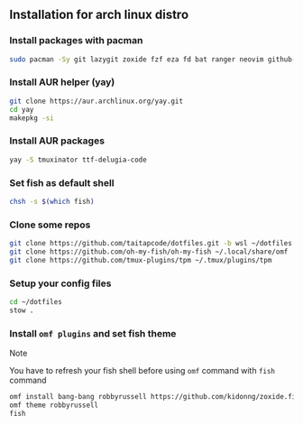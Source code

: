 ## Installation for arch linux distro

### Install packages with pacman

```bash
sudo pacman -Sy git lazygit zoxide fzf eza fd bat ranger neovim github-cli stow base-devel tmux
```

### Install AUR helper (yay)

```bash
git clone https://aur.archlinux.org/yay.git
cd yay
makepkg -si
```

### Install AUR packages

```bash
yay -S tmuxinator ttf-delugia-code
```

### Set fish as default shell

```bash
chsh -s $(which fish)
```

### Clone some repos

```bash
git clone https://github.com/taitapcode/dotfiles.git -b wsl ~/dotfiles
git clone https://github.com/oh-my-fish/oh-my-fish ~/.local/share/omf
git clone https://github.com/tmux-plugins/tpm ~/.tmux/plugins/tpm
```

### Setup your config files

```bash
cd ~/dotfiles
stow .
```

### Install `omf plugins` and set fish theme

> [!NOTE]
> You have to refresh your fish shell before using `omf` command with `fish` command

```bash
omf install bang-bang robbyrussell https://github.com/kidonng/zoxide.fish https://github.com/PatrickF1/fzf.fish
omf theme robbyrussell
fish
```
